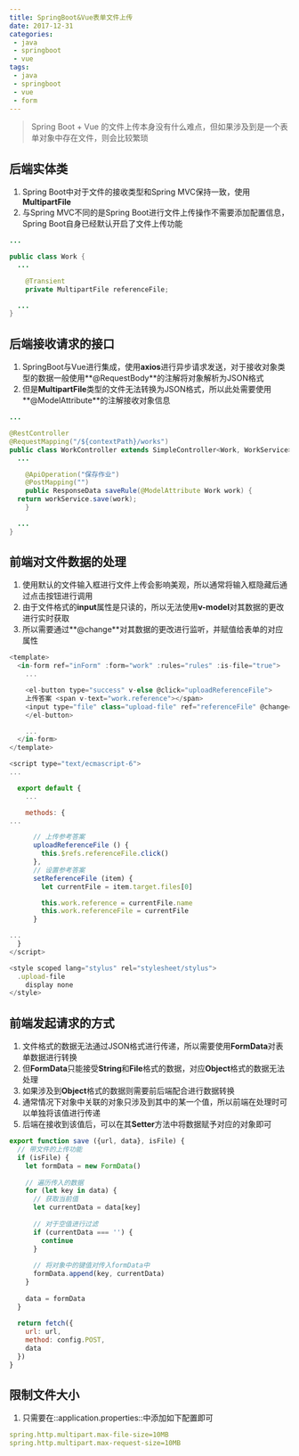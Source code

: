 ```yaml
---
title: SpringBoot&Vue表单文件上传
date: 2017-12-31
categories:
 - java
 - springboot
 - vue
tags:
 - java
 - springboot
 - vue
 - form
---
```

> Spring Boot + Vue 的文件上传本身没有什么难点，但如果涉及到是一个表单对象中存在文件，则会比较繁琐  

## 后端实体类
1. Spring Boot中对于文件的接收类型和Spring MVC保持一致，使用**MultipartFile**
2. 与Spring MVC不同的是Spring Boot进行文件上传操作不需要添加配置信息，Spring Boot自身已经默认开启了文件上传功能

```java
...

public class Work {
  ...

    @Transient
    private MultipartFile referenceFile;

  ...
}
```

## 后端接收请求的接口
1. SpringBoot与Vue进行集成，使用**axios**进行异步请求发送，对于接收对象类型的数据一般使用**@RequestBody**的注解将对象解析为JSON格式
2. 但是**MultipartFile**类型的文件无法转换为JSON格式，所以此处需要使用**@ModelAttribute**的注解接收对象信息

```java
...

@RestController
@RequestMapping("/${contextPath}/works")
public class WorkController extends SimpleController<Work, WorkService> {
  ...

    @ApiOperation("保存作业")
    @PostMapping("")
    public ResponseData saveRule(@ModelAttribute Work work) {
  return workService.save(work);
    }

  ...
}
```

## 前端对文件数据的处理
1. 使用默认的文件输入框进行文件上传会影响美观，所以通常将输入框隐藏后通过点击按钮进行调用
2. 由于文件格式的**input**属性是只读的，所以无法使用**v-model**对其数据的更改进行实时获取
3. 所以需要通过**@change**对其数据的更改进行监听，并赋值给表单的对应属性

```javascript
<template>
  <in-form ref="inForm" :form="work" :rules="rules" :is-file="true">
    ...

    <el-button type="success" v-else @click="uploadReferenceFile">
    上传答案 <span v-text="work.reference"></span>
    <input type="file" class="upload-file" ref="referenceFile" @change="setReferenceFile">
    </el-button>

    ...
  </in-form>
</template>

<script type="text/ecmascript-6">
...

  export default {
    ...

    methods: {
...

      // 上传参考答案
      uploadReferenceFile () {
        this.$refs.referenceFile.click()
      },
      // 设置参考答案
      setReferenceFile (item) {
        let currentFile = item.target.files[0]

        this.work.reference = currentFile.name
        this.work.referenceFile = currentFile
      }

...
  }
</script>

<style scoped lang="stylus" rel="stylesheet/stylus">
  .upload-file
    display none
</style>
```

## 前端发起请求的方式
1. 文件格式的数据无法通过JSON格式进行传递，所以需要使用**FormData**对表单数据进行转换
2. 但**FormData**只能接受**String**和**File**格式的数据，对应**Object**格式的数据无法处理
3. 如果涉及到**Object**格式的数据则需要前后端配合进行数据转换
1. 通常情况下对象中关联的对象只涉及到其中的某一个值，所以前端在处理时可以单独将该值进行传递
2. 后端在接收到该值后，可以在其**Setter**方法中将数据赋予对应的对象即可

```javascript
export function save ({url, data}, isFile) {
  // 带文件的上传功能
  if (isFile) {
    let formData = new FormData()
    
    // 遍历传入的数据
    for (let key in data) {
      // 获取当前值
      let currentData = data[key]
  
      // 对于空值进行过滤
      if (currentData === '') {
        continue
      }
      
      // 将对象中的键值对传入formData中
      formData.append(key, currentData)
    }
    
    data = formData
  }
  
  return fetch({
    url: url,
    method: config.POST,
    data
  })
}
```

## 限制文件大小
1. 只需要在::application.properties::中添加如下配置即可

```yaml
spring.http.multipart.max-file-size=10MB
spring.http.multipart.max-request-size=10MB
```